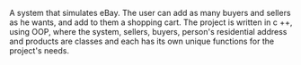 A system that simulates eBay.
The user can add as many buyers and sellers as he wants, and add to them a shopping cart.
The project is written in c ++, using OOP, where the system, sellers, buyers, person's residential address and products are classes and each has its own unique functions for the project's needs.
